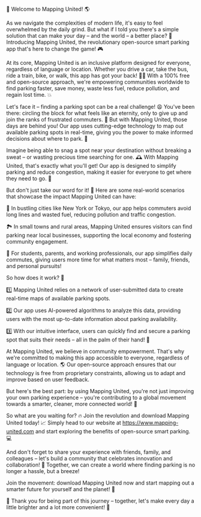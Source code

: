 🚀 Welcome to Mapping United! 🌎

As we navigate the complexities of modern life, it's easy to feel overwhelmed by the daily grind. But what if I told you there's a simple solution that can make your day – and the world – a better place? 🌟 Introducing Mapping United, the revolutionary open-source smart parking app that's here to change the game! 🎮

At its core, Mapping United is an inclusive platform designed for everyone, regardless of language or location. Whether you drive a car, take the bus, ride a train, bike, or walk, this app has got your back! 🏃‍♀️ With a 100% free and open-source approach, we're empowering communities worldwide to find parking faster, save money, waste less fuel, reduce pollution, and regain lost time. 💥

Let's face it – finding a parking spot can be a real challenge! 😩 You've been there: circling the block for what feels like an eternity, only to give up and join the ranks of frustrated commuters. 🚗 But with Mapping United, those days are behind you! Our app uses cutting-edge technology to map out available parking spots in real-time, giving you the power to make informed decisions about where to park. 📍

Imagine being able to snag a spot near your destination without breaking a sweat – or wasting precious time searching for one. 🕰️ With Mapping United, that's exactly what you'll get! Our app is designed to simplify parking and reduce congestion, making it easier for everyone to get where they need to go. 🚌

But don't just take our word for it! 🤔 Here are some real-world scenarios that showcase the impact Mapping United can have:

🌃 In bustling cities like New York or Tokyo, our app helps commuters avoid long lines and wasted fuel, reducing pollution and traffic congestion.

🏞️ In small towns and rural areas, Mapping United ensures visitors can find parking near local businesses, supporting the local economy and fostering community engagement.

🚗 For students, parents, and working professionals, our app simplifies daily commutes, giving users more time for what matters most – family, friends, and personal pursuits!

So how does it work? 🔧

1️⃣ Mapping United relies on a network of user-submitted data to create real-time maps of available parking spots.

2️⃣ Our app uses AI-powered algorithms to analyze this data, providing users with the most up-to-date information about parking availability.

3️⃣ With our intuitive interface, users can quickly find and secure a parking spot that suits their needs – all in the palm of their hand! 📱

At Mapping United, we believe in community empowerment. That's why we're committed to making this app accessible to everyone, regardless of language or location. 🌎 Our open-source approach ensures that our technology is free from proprietary constraints, allowing us to adapt and improve based on user feedback.

But here's the best part: by using Mapping United, you're not just improving your own parking experience – you're contributing to a global movement towards a smarter, cleaner, more connected world! 🌟

So what are you waiting for? 🔥 Join the revolution and download Mapping United today! 📈 Simply head to our website at https://www.mapping-united.com and start exploring the benefits of open-source smart parking. 💻

And don't forget to share your experience with friends, family, and colleagues – let's build a community that celebrates innovation and collaboration! 🌟 Together, we can create a world where finding parking is no longer a hassle, but a breeze!

Join the movement: download Mapping United now and start mapping out a smarter future for yourself and the planet! 🌟

🎉 Thank you for being part of this journey – together, let's make every day a little brighter and a lot more convenient! 💫